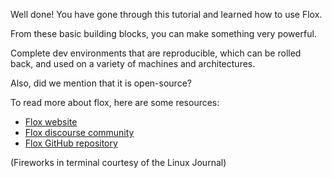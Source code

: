 Well done! You have gone through this tutorial and learned how to use Flox.

From these basic building blocks, you can make something very powerful. 

Complete dev environments that are reproducible, which can be rolled back, and used on a variety of machines and architectures.

Also, did we mention that it is open-source?

To read more about flox, here are some resources:
- [Flox website](https://flox.dev/)
- [Flox discourse community](https://discourse.flox.dev/) 
- [Flox GitHub repository](https://github.com/flox/flox)

(Fireworks in terminal courtesy of the Linux Journal)

